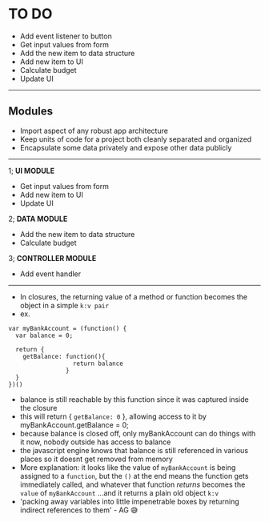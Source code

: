 # TO DO

* Add event listener to button
* Get input values from form
* Add the new item to data structure
* Add new item to UI
* Calculate budget
* Update UI
----------

## Modules

* Import aspect of any robust app architecture
* Keep units of code for a project both cleanly separated and organized
* Encapsulate some data privately and expose other data publicly

----------

1; **UI MODULE**

* Get input values from form
* Add new item to UI
* Update UI

2; **DATA MODULE**

* Add the new item to data structure
* Calculate budget

3; **CONTROLLER MODULE**

* Add event handler

---------

* In closures, the returning value of a method or function becomes the object in a simple `k:v pair`
* ex.
```
var myBankAccount = (function() {
  var balance = 0;

  return {
    getBalance: function(){
                  return balance
                }
  }
})()

```
* balance is still reachable by this function since it was captured inside the closure
* this will return { `getBalance: 0` }, allowing access to it by myBankAccount.getBalance = 0;
* because balance is closed off, only myBankAccount can do things with it now, nobody outside has access to balance
* the javascript engine knows that balance is still referenced in various places so it doesnt get removed from memory
* More explanation: it looks like the value of `myBankAccount` is being assigned to a `function`, but the `()` at the end means the function gets immediately called, and whatever that function _returns_ becomes the `value` of `myBankAccount` ...and it returns a plain old object `k:v`
* 'packing away variables into little impenetrable boxes by returning indirect references to them' - AG 😅